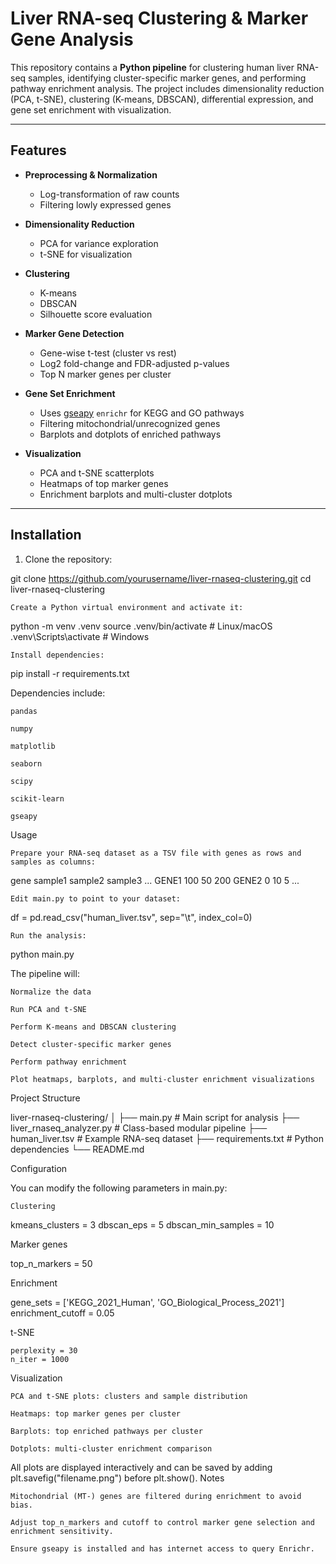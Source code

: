 # Liver RNA-seq Clustering & Marker Gene Analysis

This repository contains a **Python pipeline** for clustering human liver RNA-seq samples, identifying cluster-specific marker genes, and performing pathway enrichment analysis. The project includes dimensionality reduction (PCA, t-SNE), clustering (K-means, DBSCAN), differential expression, and gene set enrichment with visualization.

---

## Features

- **Preprocessing & Normalization**
  - Log-transformation of raw counts
  - Filtering lowly expressed genes

- **Dimensionality Reduction**
  - PCA for variance exploration
  - t-SNE for visualization

- **Clustering**
  - K-means
  - DBSCAN
  - Silhouette score evaluation

- **Marker Gene Detection**
  - Gene-wise t-test (cluster vs rest)
  - Log2 fold-change and FDR-adjusted p-values
  - Top N marker genes per cluster

- **Gene Set Enrichment**
  - Uses [gseapy](https://github.com/zqfang/GSEApy) `enrichr` for KEGG and GO pathways
  - Filtering mitochondrial/unrecognized genes
  - Barplots and dotplots of enriched pathways

- **Visualization**
  - PCA and t-SNE scatterplots
  - Heatmaps of top marker genes
  - Enrichment barplots and multi-cluster dotplots

---

## Installation

1. Clone the repository:

git clone https://github.com/yourusername/liver-rnaseq-clustering.git
cd liver-rnaseq-clustering

    Create a Python virtual environment and activate it:

python -m venv .venv
source .venv/bin/activate    # Linux/macOS
.venv\Scripts\activate       # Windows

    Install dependencies:

pip install -r requirements.txt

Dependencies include:

    pandas

    numpy

    matplotlib

    seaborn

    scipy

    scikit-learn

    gseapy

Usage

    Prepare your RNA-seq dataset as a TSV file with genes as rows and samples as columns:

gene    sample1    sample2    sample3 ...
GENE1   100        50         200
GENE2   0          10         5
...

    Edit main.py to point to your dataset:

df = pd.read_csv("human_liver.tsv", sep="\t", index_col=0)

    Run the analysis:

python main.py

The pipeline will:

    Normalize the data

    Run PCA and t-SNE

    Perform K-means and DBSCAN clustering

    Detect cluster-specific marker genes

    Perform pathway enrichment

    Plot heatmaps, barplots, and multi-cluster enrichment visualizations

Project Structure

liver-rnaseq-clustering/
│
├── main.py                 # Main script for analysis
├── liver_rnaseq_analyzer.py  # Class-based modular pipeline
├── human_liver.tsv         # Example RNA-seq dataset
├── requirements.txt        # Python dependencies
└── README.md

Configuration

You can modify the following parameters in main.py:

    Clustering

kmeans_clusters = 3
dbscan_eps = 5
dbscan_min_samples = 10

Marker genes

top_n_markers = 50

Enrichment

gene_sets = ['KEGG_2021_Human', 'GO_Biological_Process_2021']
enrichment_cutoff = 0.05

t-SNE

    perplexity = 30
    n_iter = 1000

Visualization

    PCA and t-SNE plots: clusters and sample distribution

    Heatmaps: top marker genes per cluster

    Barplots: top enriched pathways per cluster

    Dotplots: multi-cluster enrichment comparison

All plots are displayed interactively and can be saved by adding plt.savefig("filename.png") before plt.show().
Notes

    Mitochondrial (MT-) genes are filtered during enrichment to avoid bias.

    Adjust top_n_markers and cutoff to control marker gene selection and enrichment sensitivity.

    Ensure gseapy is installed and has internet access to query Enrichr.
